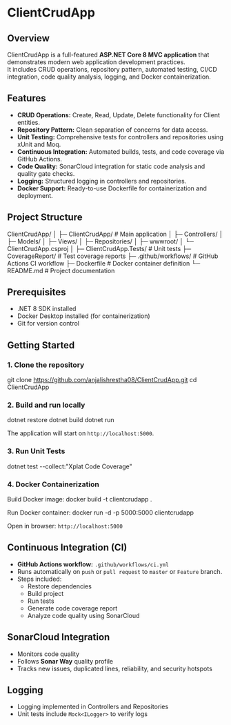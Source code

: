 # ClientCrudApp

## Overview
ClientCrudApp is a full-featured **ASP.NET Core 8 MVC application** that demonstrates modern web application development practices.  
It includes CRUD operations, repository pattern, automated testing, CI/CD integration, code quality analysis, logging, and Docker containerization.


## Features
- **CRUD Operations:** Create, Read, Update, Delete functionality for Client entities.  
- **Repository Pattern:** Clean separation of concerns for data access.  
- **Unit Testing:** Comprehensive tests for controllers and repositories using xUnit and Moq.  
- **Continuous Integration:** Automated builds, tests, and code coverage via GitHub Actions.  
- **Code Quality:** SonarCloud integration for static code analysis and quality gate checks.  
- **Logging:** Structured logging in controllers and repositories.  
- **Docker Support:** Ready-to-use Dockerfile for containerization and deployment.


## Project Structure
ClientCrudApp/
│
├─ ClientCrudApp/            # Main application
│   ├─ Controllers/
│   ├─ Models/
│   ├─ Views/
│   ├─ Repositories/
│   ├─ wwwroot/
│   └─ ClientCrudApp.csproj
│
├─ ClientCrudApp.Tests/      # Unit tests
├─ CoverageReport/           # Test coverage reports
├─ .github/workflows/        # GitHub Actions CI workflow
├─ Dockerfile                # Docker container definition
└─ README.md                 # Project documentation


## Prerequisites
- .NET 8 SDK installed
- Docker Desktop installed (for containerization)
- Git for version control


## Getting Started

### 1. Clone the repository
git clone https://github.com/anjalishrestha08/ClientCrudApp.git
cd ClientCrudApp

### 2. Build and run locally
dotnet restore
dotnet build
dotnet run

The application will start on `http://localhost:5000`.

### 3. Run Unit Tests
dotnet test --collect:"Xplat Code Coverage"

### 4. Docker Containerization
Build Docker image:
docker build -t clientcrudapp .

Run Docker container:
docker run -d -p 5000:5000 clientcrudapp

Open in browser: `http://localhost:5000`


## Continuous Integration (CI)
- **GitHub Actions workflow:** `.github/workflows/ci.yml`  
- Runs automatically on `push` or `pull request` to `master` or `Feature` branch.  
- Steps included:
  - Restore dependencies
  - Build project
  - Run tests
  - Generate code coverage report
  - Analyze code quality using SonarCloud


## SonarCloud Integration
- Monitors code quality
- Follows **Sonar Way** quality profile
- Tracks new issues, duplicated lines, reliability, and security hotspots


## Logging
- Logging implemented in Controllers and Repositories
- Unit tests include `Mock<ILogger>` to verify logs
